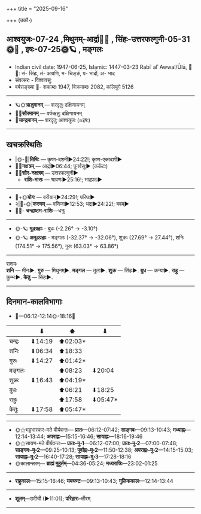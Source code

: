 +++
title = "2025-09-16"

+++
(उकौ॰)
## आश्वयुजः-07-24  ,मिथुनम्-आर्द्रा🌛🌌  ,  सिंहः-उत्तरफल्गुनी-05-31🌞🌌  ,  इषः-07-25🌞🪐  , मङ्गलः
- Indian civil date: 1947-06-25, Islamic: 1447-03-23 Rabīʿ alʾ Awwal/Ūlā, 🌌🌞: सं- सिंहः, तं- आवणि, म- चिङ्ङं, प- भादों, अ- भाद
- संवत्सरः - विश्वावसुः
- वर्षसङ्ख्या 🌛- शकाब्दः 1947, विक्रमाब्दः 2082, कलियुगे 5126
___________________
- 🪐🌞**ऋतुमानम्** — शरदृतुः दक्षिणायनम्
- 🌌🌞**सौरमानम्** — वर्षऋतुः दक्षिणायनम्
- 🌛**चान्द्रमानम्** — शरदृतुः आश्वयुजः (≈इषः)
___________________


## खचक्रस्थितिः
- |🌞-🌛|**तिथिः** — कृष्ण-दशमी►24:22!; कृष्ण-एकादशी►  
- 🌌🌛**नक्षत्रम्** — आर्द्रा►06:44; पुनर्वसुः► (कर्कटः)  
- 🌌🌞**सौर-नक्षत्रम्** — उत्तरफल्गुनी►  
  - **राशि-मासः** — श्रावणः►25:16!; भाद्रपदः► 
___________________
- 🌛+🌞**योगः** — वरीयान्►24:29!; परिघः►  
- २|🌛-🌞|**करणम्** — वणिजा►12:53; भद्रा►24:22!; बवम्►  
- 🌌🌛- **चन्द्राष्टम-राशिः**—धनुः  
___________________
- 🌞-🪐 **मूढग्रहाः** - बुधः (-2.26° → -3.10°)
- 🌞-🪐 **अमूढग्रहाः** - मङ्गलः (-32.37° → -32.06°), शुक्रः (27.69° → 27.44°), शनिः (174.51° → 175.56°), गुरुः (63.03° → 63.86°)
___________________
राशयः  
**शनि** — मीनः►. **गुरु** — मिथुनम्►. **मङ्गल** — तुला►. **शुक्र** — सिंहः►. **बुध** — कन्या►. **राहु** — कुम्भः►. **केतु** — सिंहः►. 
___________________


## दिनमान-कालविभागाः
- 🌅—06:12-12:14🌞-18:16🌇  

|      |⬇     |⬆     |⬇     |
|------|-----|-----|------|
|चन्द्रः|⬇14:19 |⬆02:03*|     |
|शनिः   |⬇06:34 |⬆18:33 |     |
|गुरुः  |⬇14:27 |⬆01:42*|     |
|मङ्गलः |     |⬆08:23 |⬇20:04 |
|शुक्रः |⬇16:43 |⬆04:19*|     |
|बुधः   |     |⬆06:21 |⬇18:25 |
|राहुः  |     |⬆17:58 |⬇05:47*|
|केतुः  |⬇17:58 |⬆05:47*|     |
___________________
- 🌞⚝भट्टभास्कर-मते वीर्यवन्तः— **प्रातः**—06:12-07:42; **साङ्गवः**—09:13-10:43; **मध्याह्नः**—12:14-13:44; **अपराह्णः**—15:15-16:46; **सायाह्नः**—18:16-19:46  
- 🌞⚝सायण-मते वीर्यवन्तः— **प्रातः-मु॰1**—06:12-07:00; **प्रातः-मु॰2**—07:00-07:48; **साङ्गवः-मु॰2**—09:25-10:13; **पूर्वाह्णः-मु॰2**—11:50-12:38; **अपराह्णः-मु॰2**—14:15-15:03; **सायाह्नः-मु॰2**—16:40-17:28; **सायाह्नः-मु॰3**—17:28-18:16  
- 🌞कालान्तरम्— **ब्राह्मं मुहूर्तम्**—04:36-05:24; **मध्यरात्रिः**—23:02-01:25  
___________________
- **राहुकालः**—15:15-16:46; **यमघण्टः**—09:13-10:43; **गुलिककालः**—12:14-13:44  
___________________
- **शूलम्**—उदीची (►11:01); **परिहारः**–क्षीरम्  
___________________
